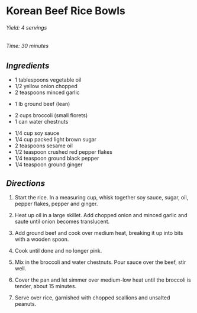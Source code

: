# Korean Beef Rice Bowls

######  Yield: 4 servings
######  Time:  30 minutes

##  *Ingredients*
- 1 tablespoons vegetable oil
- 1/2 yellow onion chopped
- 2 teaspoons minced garlic
<!--  -->
- 1 lb ground beef (lean)
<!--  -->
- 2 cups broccoli (small florets)
- 1 can water chestnuts
<!--  -->
- 1/4 cup soy sauce
- 1/4 cup packed light brown sugar
- 2 teaspoons sesame oil
- 1/2 teaspoon crushed red pepper flakes
- 1/4 teaspoon ground black pepper
- 1/4 teaspoon ground ginger

##  *Directions*
1. Start the rice. In a measuring cup, whisk together soy sauce, sugar, oil, pepper flakes, pepper and ginger.

2. Heat up oil in a large skillet. Add chopped onion and minced garlic and saute until onion becomes translucent.

3. Add ground beef and cook over medium heat, breaking it up into bits with a wooden spoon.

4. Cook until done and no longer pink.

5. Mix in the broccoli and water chestnuts. Pour sauce over the beef, stir well.

6. Cover the pan and let simmer over medium-low heat until the broccoli is tender, about 15 minutes.

7. Serve over rice, garnished with chopped scallions and unsalted peanuts.
